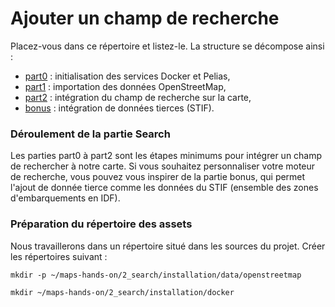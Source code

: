 # Ajouter un champ de recherche
Placez-vous dans ce répertoire et listez-le. La structure se décompose ainsi :
- [part0](./part0) : initialisation des services Docker et Pelias,
- [part1](./part1) : importation des données OpenStreetMap,
- [part2](./part2) : intégration du champ de recherche sur la carte,
- [bonus](./bonus) : intégration de données tierces (STIF).

### Déroulement de la partie Search
Les parties part0 à part2 sont les étapes minimums pour intégrer un champ de rechercher à notre carte. Si vous souhaitez personnaliser votre moteur de recherche, vous pouvez vous inspirer de la partie bonus, qui permet l'ajout de donnée tierce comme les données du STIF (ensemble des zones d'embarquements en IDF).

### Préparation du répertoire des assets
Nous travaillerons dans un répertoire situé dans les sources du projet. Créer les répertoires suivant :
```
mkdir -p ~/maps-hands-on/2_search/installation/data/openstreetmap
```
```
mkdir ~/maps-hands-on/2_search/installation/docker
```